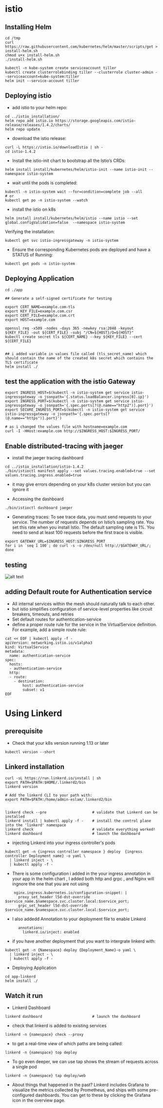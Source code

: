 # istio

## Installing Helm
```
cd /tmp
curl https://raw.githubusercontent.com/kubernetes/helm/master/scripts/get > install-helm.sh
chmod u+x install-helm.sh
./install-helm.sh

kubectl -n kube-system create serviceaccount tiller
kubectl create clusterrolebinding tiller --clusterrole cluster-admin --serviceaccount=kube-system:tiller
helm init --service-account tiller
```








## Deploying istio

- add istio to your helm repo:
```
cd ../istio_installation/
helm repo add istio.io https://storage.googleapis.com/istio-release/releases/1.4.2/charts/
helm repo update
```

- download the istio release:
```
curl -L https://istio.io/downloadIstio | sh -
cd istio-1.4.2
```

- Install the istio-init chart to bootstrap all the Istio’s CRDs:
```
helm install install/kubernetes/helm/istio-init --name istio-init --namespace istio-system
```

- wait until the pods is completed:
```
kubectl -n istio-system wait --for=condition=complete job --all
# or
kubectl get po -n istio-system --watch
```

- install the istio on k8s
```
helm install install/kubernetes/helm/istio --name istio --set global.configValidation=false  --namespace istio-system 
```




Verifying the installation:
```
kubectl get svc istio-ingressgateway -n istio-system
```


- Ensure the corresponding Kubernetes pods are deployed and have a STATUS of Running:
```
kubectl get pods -n istio-system
```


















## Deploying Application
```
cd ./app

## Generate a self-signed certificate for testing 

export CERT_NAME=example.com-tls
export KEY_FILE=example.com.csr
export CERT_FILE=example.com.crt
export HOST=example.com

openssl req -x509 -nodes -days 365 -newkey rsa:2048 -keyout ${KEY_FILE} -out ${CERT_FILE} -subj "/CN=${HOST}/O=${HOST}"
kubectl create secret tls ${CERT_NAME} --key ${KEY_FILE} --cert ${CERT_FILE}


## i added variable in values file called (tls_secret_name) which should contain the name of the created k8s secret which contains the TLS certificate
helm install ./
```






## test the application with the istio Gateway
```
export INGRESS_HOST=$(kubectl -n istio-system get service istio-ingressgateway -o jsonpath='{.status.loadBalancer.ingress[0].ip}')
export INGRESS_PORT=$(kubectl -n istio-system get service istio-ingressgateway -o jsonpath='{.spec.ports[?(@.name=="http2")].port}')
export SECURE_INGRESS_PORT=$(kubectl -n istio-system get service istio-ingressgateway -o jsonpath='{.spec.ports[?(@.name=="https")].port}')

# as i changed the values file with hostname=example.com
curl -I -HHost:example.com http://$INGRESS_HOST:$INGRESS_PORT/
```




## Enable distributed-tracing with jaeger


- install the jaeger tracing dashboard
```
cd ../istio_installation/istio-1.4.2
./bin/istioctl manifest apply --set values.tracing.enabled=true --set values.tracing.ingress.enabled=true 
```
- it may give errors depending on your k8s cluster version but you can ignore it




- Accessing the dashboard
```
./bin/istioctl dashboard jaeger
```


- Generating traces:
To see trace data, you must send requests to your service. The number of requests depends on Istio’s sampling rate. You set this rate when you install Istio. The default sampling rate is 1%. You need to send at least 100 requests before the first trace is visible. 
```
export GATEWAY_URL=$INGRESS_HOST:$INGRESS_PORT
for i in `seq 1 100`; do curl -s -o /dev/null http://$GATEWAY_URL/; done
```


## testing
![alt text](https://github.com/Eslamanwar/istio/blob/master/images/jaeger.png?raw=true)






## adding Default route for Authentication service
- All internal services within the mesh should naturally talk to each other.
- but istio simplifies configuration of service-level properties like circuit breakers, timeouts, and retries
- Set default routes for authentication-service
- define a proper route rule for the service in the VirtualService definition. For example, add a simple route rule:

```
cat << EOF | kubectl apply -f -
apiVersion: networking.istio.io/v1alpha3
kind: VirtualService
metadata:
  name: authentication-service
spec:
  hosts:
  - authentication-service
  http:
  - route:
    - destination:
        host: authentication-service
        subset: v1
EOF
```







# Using Linkerd
## prerequisite

- Check that your k8s version running 1.13 or later 
```
kubectl version --short
```
 


## Linkerd installation
```
curl -sL https://run.linkerd.io/install | sh
export PATH=$PATH:$HOME/.linkerd2/bin
linkerd version

# Add the linkerd CLI to your path with:
export PATH=$PATH:/home/admin-eslam/.linkerd2/bin


linkerd check --pre                     # validate that Linkerd can be installed
linkerd install | kubectl apply -f -    # install the control plane into the 'linkerd' namespace
linkerd check                           # validate everything worked!
linkerd dashboard                       # launch the dashboard

```
- injecting Linkerd into your ingress controller's pods
```
kubectl get -n {ingress controller namespace } deploy  {ingress controller Deployment name} -o yaml \
  | linkerd inject - \
  | kubectl apply -f -
```


- There is some configuration i added in the your ingress annotation in your app in the helm chart , I added both http and grpc , and Nginx will ingnore the one that you are not using
```
    nginx.ingress.kubernetes.io/configuration-snippet: |
      proxy_set_header l5d-dst-override $service_name.$namespace.svc.cluster.local:$service_port;
      grpc_set_header l5d-dst-override $service_name.$namespace.svc.cluster.local:$service_port;

```

- I also addedd Annotation to your deployment file to enable Linkerd
```
      annotations:
        linkerd.io/inject: enabled
```

- if you have another deployment that you want to intergrate linkerd with:
```
kubectl get -n {Namespace} deploy {Deployment_Name}-o yaml \
  | linkerd inject - \
  | kubectl apply -f -
```



- Deploying Application
```
cd app-linkerd
helm install ./
```



## Watch it run

- Linkerd Dashboard
```
linkerd dashboard                       # launch the dashboard
```

- check that linkerd is added to existing services
```
linkerd -n {namespace} check --proxy
```


- to get a real-time view of which paths are being called:
```
linkerd -n {namespace} top deploy
```


- To go even deeper, we can use tap shows the stream of requests across a single pod
```
linkerd -n {namespace} tap deploy/web
```



- About things that happened in the past? Linkerd includes Grafana to visualize the metrics collected by Prometheus, and ships with some pre-configured dashboards. You can get to these by clicking the Grafana icon in the overview page.


























